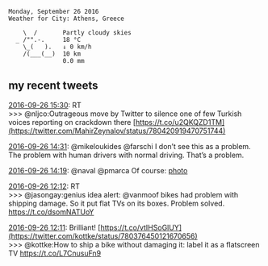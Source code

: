 ```
Monday, September 26 2016
Weather for City: Athens, Greece

    \  /       Partly cloudy skies
  _ /"".-.     18 °C          
    \_(   ).   ↓ 0 km/h       
    /(___(__)  10 km          
               0.0 mm         
```


## my recent tweets

[2016-09-26 15:30](https://twitter.com/vrypan/status/780429278471135232): RT   
\>\>\> @nljco:Outrageous move by Twitter to silence one of few Turkish voices reporting on crackdown there [https://t.co/u2QKQZD1TM](https://twitter.com/MahirZeynalov/status/780420919470751744)

[2016-09-26 14:31](https://twitter.com/vrypan/status/780414431763333120): @mikeloukides @farschi I don’t see this as a problem. The problem with human drivers with normal driving. That’s a problem.

[2016-09-26 14:19](https://twitter.com/vrypan/status/780411453127979009): @naval @pmarca Of course: [photo](https://twitter.com/vrypan/status/780411453127979009/photo/1)

[2016-09-26 12:12](https://twitter.com/vrypan/status/780379589407346688): RT   
\>\>\> @jasongay:genius idea alert: @vanmoof bikes had problem with shipping damage. So it put flat TVs on its boxes. Problem solved. https://t.co/dsomNATUoY

[2016-09-26 12:11](https://twitter.com/vrypan/status/780379387548033024): Brilliant! [https://t.co/vtIHSoGlUY](https://twitter.com/kottke/status/780376450121670656)   
\>\>\> @kottke:How to ship a bike without damaging it: label it as a flatscreen TV https://t.co/L7CnusuFn9

